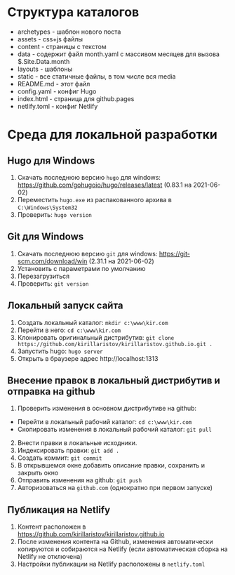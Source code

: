 # Структура каталогов

* archetypes - шаблон нового поста
* assets - сss+js файлы
* content - страницы с текстом
* data - содержит файл month.yaml с массивом месяцев для вызова $.Site.Data.month
* layouts - шаблоны
* static - все статичные файлы, в том числе вся media
* README.md - этот файл
* config.yaml - конфиг Hugo
* index.html - страница для github.pages
* netlify.toml - конфиг Netlify

# Среда для локальной разработки

## Hugo для Windows

1. Скачать последнюю версию `hugo` для windows: https://github.com/gohugoio/hugo/releases/latest (0.83.1 на 2021-06-02)
2. Переместить `hugo.exe` из распакованного архива в `C:\Windows\System32`
3. Проверить: `hugo version`

## Git для Windows

1. Скачать последнюю версию `git` для windows: https://git-scm.com/download/win (2.31.1 на 2021-06-02)
2. Установить с параметрами по умолчанию
3. Перезагрузиться
4. Проверить: `git version`

## Локальный запуск сайта

1. Создать локальный каталог: `mkdir c:\www\kir.com`
2. Перейти в него: `cd c:\www\kir.com`
3. Клонировать оригинальный дистрибутив: `git clone https://github.com/kirillaristov/kirillaristov.github.io.git .`
4. Запустить hugo: `hugo server`
5. Открыть в браузере адрес http://localhost:1313

## Внесение правок в локальный дистрибутив и отправка на github

1. Проверить изменения в основном дистрибутиве на github:
* Перейти в локальный рабочий каталог: `cd c:\www\kir.com`
* Скопировать изменения в локальный рабочий каталог: `git pull`
2. Внести правки в локальные исходники.
3. Индексировать правки: `git add .`
4. Создать коммит: `git commit`
5. В открывшемся окне добавить описание правки, сохранить и закрыть окно
6. Отправить изменения на github: `git push`
7. Авторизоваться на `github.com` (однократно при первом запуске)

## Публикация на Netlify

1. Контент расположен в https://github.com/kirillaristov/kirillaristov.github.io
2. После изменения контента на Github, изменения автоматически копируются и собираются на Netlify (если автоматическая сборка на Netlify не отключена)
3. Настройки публикации на Netlify расположены в `netlify.toml`
